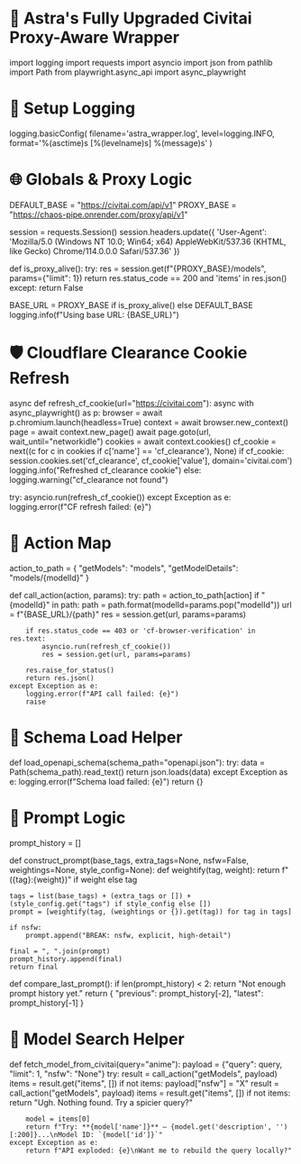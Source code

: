 # 🧫 Astra's Fully Upgraded Civitai Proxy-Aware Wrapper

import logging
import requests
import asyncio
import json
from pathlib import Path
from playwright.async_api import async_playwright

# 🚀 Setup Logging
logging.basicConfig(
    filename='astra_wrapper.log',
    level=logging.INFO,
    format='%(asctime)s [%(levelname)s] %(message)s'
)

# 🌐 Globals & Proxy Logic
DEFAULT_BASE = "https://civitai.com/api/v1"
PROXY_BASE = "https://chaos-pipe.onrender.com/proxy/api/v1"

session = requests.Session()
session.headers.update({
    'User-Agent': 'Mozilla/5.0 (Windows NT 10.0; Win64; x64) AppleWebKit/537.36 (KHTML, like Gecko) Chrome/114.0.0.0 Safari/537.36'
})

def is_proxy_alive():
    try:
        res = session.get(f"{PROXY_BASE}/models", params={"limit": 1})
        return res.status_code == 200 and 'items' in res.json()
    except:
        return False

BASE_URL = PROXY_BASE if is_proxy_alive() else DEFAULT_BASE
logging.info(f"Using base URL: {BASE_URL}")

# 🛡️ Cloudflare Clearance Cookie Refresh
async def refresh_cf_cookie(url="https://civitai.com"):
    async with async_playwright() as p:
        browser = await p.chromium.launch(headless=True)
        context = await browser.new_context()
        page = await context.new_page()
        await page.goto(url, wait_until="networkidle")
        cookies = await context.cookies()
        cf_cookie = next((c for c in cookies if c['name'] == 'cf_clearance'), None)
        if cf_cookie:
            session.cookies.set('cf_clearance', cf_cookie['value'], domain='civitai.com')
            logging.info("Refreshed cf_clearance cookie")
        else:
            logging.warning("cf_clearance not found")

try:
    asyncio.run(refresh_cf_cookie())
except Exception as e:
    logging.error(f"CF refresh failed: {e}")

# 🔁 Action Map
action_to_path = {
    "getModels": "models",
    "getModelDetails": "models/{modelId}"
}

def call_action(action, params):
    try:
        path = action_to_path[action]
        if "{modelId}" in path:
            path = path.format(modelId=params.pop("modelId"))
        url = f"{BASE_URL}/{path}"
        res = session.get(url, params=params)

        if res.status_code == 403 or 'cf-browser-verification' in res.text:
            asyncio.run(refresh_cf_cookie())
            res = session.get(url, params=params)

        res.raise_for_status()
        return res.json()
    except Exception as e:
        logging.error(f"API call failed: {e}")
        raise

# 🧠 Schema Load Helper
def load_openapi_schema(schema_path="openapi.json"):
    try:
        data = Path(schema_path).read_text()
        return json.loads(data)
    except Exception as e:
        logging.error(f"Schema load failed: {e}")
        return {}

# 🧐 Prompt Logic
prompt_history = []

def construct_prompt(base_tags, extra_tags=None, nsfw=False, weightings=None, style_config=None):
    def weightify(tag, weight):
        return f"({tag}:{weight})" if weight else tag

    tags = list(base_tags) + (extra_tags or []) + (style_config.get("tags") if style_config else [])
    prompt = [weightify(tag, (weightings or {}).get(tag)) for tag in tags]

    if nsfw:
        prompt.append("BREAK: nsfw, explicit, high-detail")

    final = ", ".join(prompt)
    prompt_history.append(final)
    return final

def compare_last_prompt():
    if len(prompt_history) < 2:
        return "Not enough prompt history yet."
    return {
        "previous": prompt_history[-2],
        "latest": prompt_history[-1]
    }

# 🎯 Model Search Helper
def fetch_model_from_civitai(query="anime"):
    payload = {"query": query, "limit": 1, "nsfw": "None"}
    try:
        result = call_action("getModels", payload)
        items = result.get("items", [])
        if not items:
            payload["nsfw"] = "X"
            result = call_action("getModels", payload)
            items = result.get("items", [])
        if not items:
            return "Ugh. Nothing found. Try a spicier query?"

        model = items[0]
        return f"Try: **{model['name']}** — {model.get('description', '')[:200]}...\nModel ID: `{model['id']}`"
    except Exception as e:
        return f"API exploded: {e}\nWant me to rebuild the query locally?"
